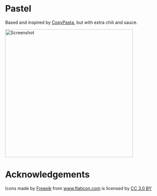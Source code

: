 # Pastel
Based and inspired by [CopyPasta](https://github.com/alltheflow/CopyPasta), but with extra
chili and sauce.

<img width="412" 
     alt="Screenshot" 
     src="https://cloud.githubusercontent.com/assets/3948217/13293263/91840d64-db51-11e5-9ed0-f827465873c9.png">

# Acknowledgements
Icons made by <a href="http://www.freepik.com" title="Freepik">Freepik</a> 
from <a href="http://www.flaticon.com" title="Flaticon">www.flaticon.com</a> 
is licensed by 
<a href="http://creativecommons.org/licenses/by/3.0/" title="Creative Commons BY 3.0" target="_blank">CC 3.0 BY</a>

